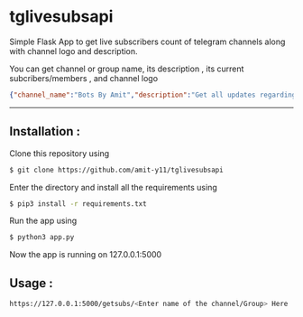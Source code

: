 # tglivesubsapi
Simple Flask App to get live subscribers count of telegram channels along with channel logo and description.

You can get channel or group name, its description , its current subcribers/members , and channel logo
```json
{"channel_name":"Bots By Amit","description":"Get all updates regarding bots made by @amit_y11 in this channel","image":"https://cdn5.telesco.pe/file/nyOdKkOjx6434MW6wUwW02iFbl0EGyihrXkkVIVB4uUQN9dMcUUuQU8B9N66LfX6TSE8iT_yUcJ1B7QPhwzjOItdzMlkwpkptFn7KN1_gXMZUolvAc11wr7xR4oG2866fYK6jrT8bMVinyOW8m9jfsz3Mi3kqSs0I5fisejx3lqbuC1zdUc6naBII_Dun4FUlwuVZIRZKIoYzdh-0B5zxRDcqptcGMt4uCg_2j-U8XjdzKZFJB2PHwAT5A3XwjOLoRG3S5JUZMP8wde9tHXKBF4upIFoj5EdQLogU1QpcJy4wy5xcfERPbEX589K_XXoMNo3yDVwlbzatTN37fI71Q.jpg","subs":"9481"}
```
---
## Installation : 
Clone this repository using
```sh
$ git clone https://github.com/amit-y11/tglivesubsapi
```
Enter the directory and install all the requirements using
```sh
$ pip3 install -r requirements.txt
```
Run the app using
```sh
$ python3 app.py
```
Now the app is running on 127.0.0.1:5000

## Usage : 
```sh
https://127.0.0.1:5000/getsubs/<Enter name of the channel/Group> Here
```
